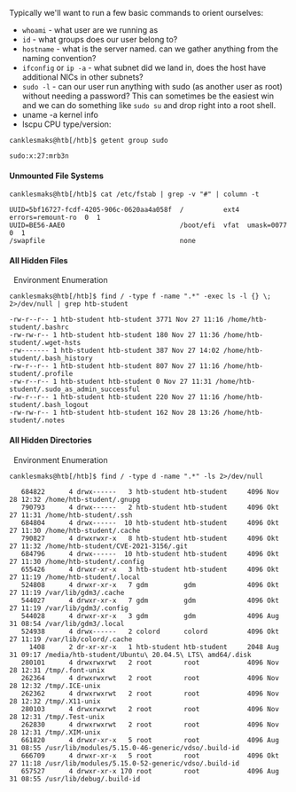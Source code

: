 Typically we'll want to run a few basic commands to orient ourselves:

- `whoami` - what user are we running as
- `id` - what groups does our user belong to?
- `hostname` - what is the server named. can we gather anything from the naming convention?
- `ifconfig` or `ip -a` - what subnet did we land in, does the host have additional NICs in other subnets?
- `sudo -l` - can our user run anything with sudo (as another user as root) without needing a password? This can sometimes be the easiest win and we can do something like `sudo su` and drop right into a root shell.
- uname -a  kernel info
- lscpu  CPU type/version:

```shell-session
canklesmaks@htb[/htb]$ getent group sudo

sudo:x:27:mrb3n
```

#### Unmounted File Systems

```shell-session
canklesmaks@htb[/htb]$ cat /etc/fstab | grep -v "#" | column -t

UUID=5bf16727-fcdf-4205-906c-0620aa4a058f  /          ext4  errors=remount-ro  0  1
UUID=BE56-AAE0                             /boot/efi  vfat  umask=0077         0  1
/swapfile                                  none   
```


#### All Hidden Files

  Environment Enumeration

```shell-session
canklesmaks@htb[/htb]$ find / -type f -name ".*" -exec ls -l {} \; 2>/dev/null | grep htb-student

-rw-r--r-- 1 htb-student htb-student 3771 Nov 27 11:16 /home/htb-student/.bashrc
-rw-rw-r-- 1 htb-student htb-student 180 Nov 27 11:36 /home/htb-student/.wget-hsts
-rw------- 1 htb-student htb-student 387 Nov 27 14:02 /home/htb-student/.bash_history
-rw-r--r-- 1 htb-student htb-student 807 Nov 27 11:16 /home/htb-student/.profile
-rw-r--r-- 1 htb-student htb-student 0 Nov 27 11:31 /home/htb-student/.sudo_as_admin_successful
-rw-r--r-- 1 htb-student htb-student 220 Nov 27 11:16 /home/htb-student/.bash_logout
-rw-rw-r-- 1 htb-student htb-student 162 Nov 28 13:26 /home/htb-student/.notes
```

#### All Hidden Directories

  Environment Enumeration

```shell-session
canklesmaks@htb[/htb]$ find / -type d -name ".*" -ls 2>/dev/null

   684822      4 drwx------   3 htb-student htb-student     4096 Nov 28 12:32 /home/htb-student/.gnupg
   790793      4 drwx------   2 htb-student htb-student     4096 Okt 27 11:31 /home/htb-student/.ssh
   684804      4 drwx------  10 htb-student htb-student     4096 Okt 27 11:30 /home/htb-student/.cache
   790827      4 drwxrwxr-x   8 htb-student htb-student     4096 Okt 27 11:32 /home/htb-student/CVE-2021-3156/.git
   684796      4 drwx------  10 htb-student htb-student     4096 Okt 27 11:30 /home/htb-student/.config
   655426      4 drwxr-xr-x   3 htb-student htb-student     4096 Okt 27 11:19 /home/htb-student/.local
   524808      4 drwxr-xr-x   7 gdm         gdm             4096 Okt 27 11:19 /var/lib/gdm3/.cache
   544027      4 drwxr-xr-x   7 gdm         gdm             4096 Okt 27 11:19 /var/lib/gdm3/.config
   544028      4 drwxr-xr-x   3 gdm         gdm             4096 Aug 31 08:54 /var/lib/gdm3/.local
   524938      4 drwx------   2 colord      colord          4096 Okt 27 11:19 /var/lib/colord/.cache
     1408      2 dr-xr-xr-x   1 htb-student htb-student     2048 Aug 31 09:17 /media/htb-student/Ubuntu\ 20.04.5\ LTS\ amd64/.disk
   280101      4 drwxrwxrwt   2 root        root            4096 Nov 28 12:31 /tmp/.font-unix
   262364      4 drwxrwxrwt   2 root        root            4096 Nov 28 12:32 /tmp/.ICE-unix
   262362      4 drwxrwxrwt   2 root        root            4096 Nov 28 12:32 /tmp/.X11-unix
   280103      4 drwxrwxrwt   2 root        root            4096 Nov 28 12:31 /tmp/.Test-unix
   262830      4 drwxrwxrwt   2 root        root            4096 Nov 28 12:31 /tmp/.XIM-unix
   661820      4 drwxr-xr-x   5 root        root            4096 Aug 31 08:55 /usr/lib/modules/5.15.0-46-generic/vdso/.build-id
   666709      4 drwxr-xr-x   5 root        root            4096 Okt 27 11:18 /usr/lib/modules/5.15.0-52-generic/vdso/.build-id
   657527      4 drwxr-xr-x 170 root        root            4096 Aug 31 08:55 /usr/lib/debug/.build-id
```